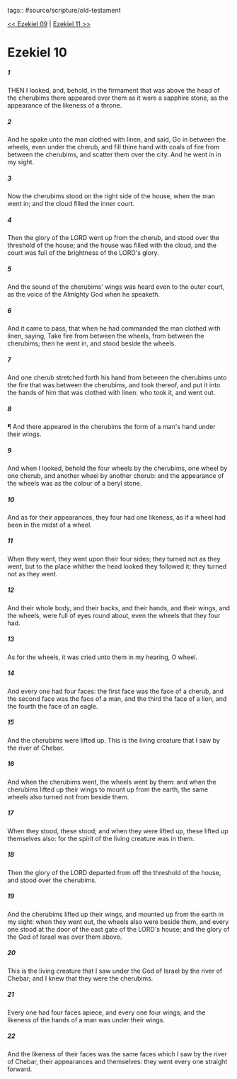 tags:: #source/scripture/old-testament

[<< Ezekiel 09](source/scripture/old-testament/26_Ezekiel/Ezekiel_09.md) | [Ezekiel 11 >>](source/scripture/old-testament/26_Ezekiel/Ezekiel_11.md)

# Ezekiel 10

##### 1

THEN I looked, and, behold, in the firmament that was above the head of the cherubims there appeared over them as it were a sapphire stone, as the appearance of the likeness of a throne.

##### 2

And he spake unto the man clothed with linen, and said, Go in between the wheels, even under the cherub, and fill thine hand with coals of fire from between the cherubims, and scatter them over the city. And he went in in my sight.

##### 3

Now the cherubims stood on the right side of the house, when the man went in; and the cloud filled the inner court.

##### 4

Then the glory of the LORD went up from the cherub, and stood over the threshold of the house; and the house was filled with the cloud, and the court was full of the brightness of the LORD's glory.

##### 5

And the sound of the cherubims' wings was heard even to the outer court, as the voice of the Almighty God when he speaketh.

##### 6

And it came to pass, that when he had commanded the man clothed with linen, saying, Take fire from between the wheels, from between the cherubims; then he went in, and stood beside the wheels.

##### 7

And one cherub stretched forth his hand from between the cherubims unto the fire that was between the cherubims, and took thereof, and put it into the hands of him that was clothed with linen: who took it, and went out.

##### 8

¶ And there appeared in the cherubims the form of a man's hand under their wings.

##### 9

And when I looked, behold the four wheels by the cherubims, one wheel by one cherub, and another wheel by another cherub: and the appearance of the wheels was as the colour of a beryl stone.

##### 10

And as for their appearances, they four had one likeness, as if a wheel had been in the midst of a wheel.

##### 11

When they went, they went upon their four sides; they turned not as they went, but to the place whither the head looked they followed it; they turned not as they went.

##### 12

And their whole body, and their backs, and their hands, and their wings, and the wheels, were full of eyes round about, even the wheels that they four had.

##### 13

As for the wheels, it was cried unto them in my hearing, O wheel.

##### 14

And every one had four faces: the first face was the face of a cherub, and the second face was the face of a man, and the third the face of a lion, and the fourth the face of an eagle.

##### 15

And the cherubims were lifted up. This is the living creature that I saw by the river of Chebar.

##### 16

And when the cherubims went, the wheels went by them: and when the cherubims lifted up their wings to mount up from the earth, the same wheels also turned not from beside them.

##### 17

When they stood, these stood; and when they were lifted up, these lifted up themselves also: for the spirit of the living creature was in them.

##### 18

Then the glory of the LORD departed from off the threshold of the house, and stood over the cherubims.

##### 19

And the cherubims lifted up their wings, and mounted up from the earth in my sight: when they went out, the wheels also were beside them, and every one stood at the door of the east gate of the LORD's house; and the glory of the God of Israel was over them above.

##### 20

This is the living creature that I saw under the God of Israel by the river of Chebar; and I knew that they were the cherubims.

##### 21

Every one had four faces apiece, and every one four wings; and the likeness of the hands of a man was under their wings.

##### 22

And the likeness of their faces was the same faces which I saw by the river of Chebar, their appearances and themselves: they went every one straight forward.

